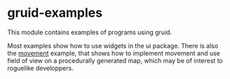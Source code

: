 # gruid-examples

This module contains examples of programs using gruid.

Most examples show how to use widgets in the ui package.  There is also the
[movement](movement/) example, that shows how to implement movement and use
field of view on a procedurally generated map, which may be of interest to
roguelike developpers.
